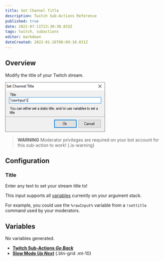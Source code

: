 ```yaml
---
title: Set Channel Title
description: Twitch Sub-Actions Reference
published: true
date: 2022-07-11T23:30:30.833Z
tags: twitch, subactions
editor: markdown
dateCreated: 2022-01-26T06:09:10.831Z
---
```


## Overview

Modify the title of your Twitch stream.

![settitle-1.png](/settitle-1.png)

> **WARNING**
> Moderator privileges are required on your bot account for this sub-action to work!
{.is-warning}


## Configuration
### Title
Enter any text to set your stream title to!

This input supports all [variables](/en/Variables) currently on your argument stack.

For example, you could use the `%rawInput%` variable from a `!settitle` command used by your moderators.


## Variables
No variables generated.


- [<i class="mdi mdi-chevron-left"></i>**Twitch Sub-Actions *Go Back***](/en/Sub-Actions/Twitch)
- [<i class="mdi mdi-twitch text--twitch"></i>**Slow Mode *Up Next***](/en/Sub-Actions/Twitch/Slow-Mode)
{.btn-grid .mt-10}